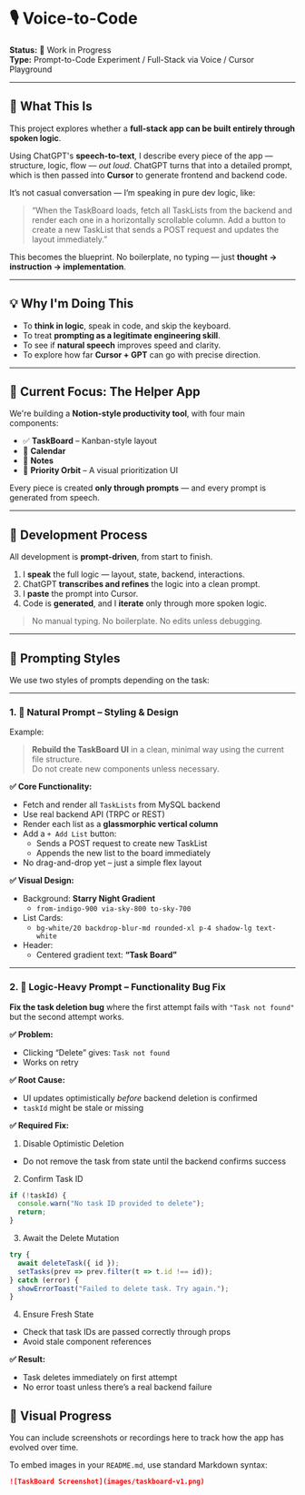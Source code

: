 # 🎙️ Voice-to-Code

**Status:** 🚧 Work in Progress  
**Type:** Prompt-to-Code Experiment / Full-Stack via Voice / Cursor Playground  

---

## 🧠 What This Is

This project explores whether a **full-stack app can be built entirely through spoken logic**.

Using ChatGPT's **speech-to-text**, I describe every piece of the app — structure, logic, flow — *out loud*. ChatGPT turns that into a detailed prompt, which is then passed into **Cursor** to generate frontend and backend code.

It’s not casual conversation — I’m speaking in pure dev logic, like:

> “When the TaskBoard loads, fetch all TaskLists from the backend and render each one in a horizontally scrollable column. Add a button to create a new TaskList that sends a POST request and updates the layout immediately.”

This becomes the blueprint. No boilerplate, no typing — just **thought → instruction → implementation**.

---

## 💡 Why I'm Doing This

- To **think in logic**, speak in code, and skip the keyboard.
- To treat **prompting as a legitimate engineering skill**.
- To see if **natural speech** improves speed and clarity.
- To explore how far **Cursor + GPT** can go with precise direction.

---

## 📌 Current Focus: The Helper App

We're building a **Notion-style productivity tool**, with four main components:

- ✅ **TaskBoard** – Kanban-style layout  
- 📅 **Calendar**  
- 📝 **Notes**  
- 🧲 **Priority Orbit** – A visual prioritization UI  

Every piece is created **only through prompts** — and every prompt is generated from speech.

---

## 🔁 Development Process

All development is **prompt-driven**, from start to finish.

1. I **speak** the full logic — layout, state, backend, interactions.
2. ChatGPT **transcribes and refines** the logic into a clean prompt.
3. I **paste** the prompt into Cursor.
4. Code is **generated**, and I **iterate** only through more spoken logic.

> No manual typing. No boilerplate. No edits unless debugging.

---

## 🧪 Prompting Styles

We use two styles of prompts depending on the task:

---

### 1. 🎨 Natural Prompt – Styling & Design

Example:

> **Rebuild the TaskBoard UI** in a clean, minimal way using the current file structure.  
> Do not create new components unless necessary.

**✅ Core Functionality:**
- Fetch and render all `TaskLists` from MySQL backend
- Use real backend API (TRPC or REST)
- Render each list as a **glassmorphic vertical column**
- Add a `+ Add List` button:
  - Sends a POST request to create new TaskList
  - Appends the new list to the board immediately
- No drag-and-drop yet – just a simple flex layout

**✅ Visual Design:**
- Background: **Starry Night Gradient**
  - `from-indigo-900 via-sky-800 to-sky-700`
- List Cards:
  - `bg-white/20 backdrop-blur-md rounded-xl p-4 shadow-lg text-white`
- Header:
  - Centered gradient text: **“Task Board”**

---

### 2. 🧠 Logic-Heavy Prompt – Functionality Bug Fix

**Fix the task deletion bug** where the first attempt fails with `"Task not found"` but the second attempt works.

**✅ Problem:**
- Clicking “Delete” gives: `Task not found`
- Works on retry

**✅ Root Cause:**
- UI updates optimistically *before* backend deletion is confirmed
- `taskId` might be stale or missing

**✅ Required Fix:**

1. Disable Optimistic Deletion
- Do not remove the task from state until the backend confirms success

2. Confirm Task ID
```ts
if (!taskId) {
  console.warn("No task ID provided to delete");
  return;
}
```

3. Await the Delete Mutation
```ts
try {
  await deleteTask({ id });
  setTasks(prev => prev.filter(t => t.id !== id));
} catch (error) {
  showErrorToast("Failed to delete task. Try again.");
}
```

4. Ensure Fresh State
- Check that task IDs are passed correctly through props
- Avoid stale component references
  
**✅ Result:**
- Task deletes immediately on first attempt
- No error toast unless there’s a real backend failure

## 📸 Visual Progress

You can include screenshots or recordings here to track how the app has evolved over time.

To embed images in your `README.md`, use standard Markdown syntax:

```md
![TaskBoard Screenshot](images/taskboard-v1.png)


